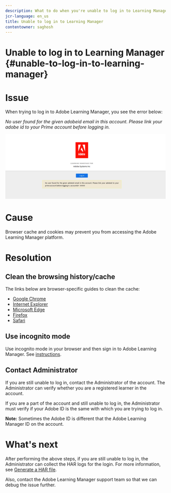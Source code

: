 ```yaml
---
description: What to do when you're unable to log in to Learning Manager.
jcr-language: en_us
title: Unable to log in to Learning Manager
contentowner: saghosh
---
```



# Unable to log in to Learning Manager {#unable-to-log-in-to-learning-manager}

# Issue

When trying to log in to Adobe Learning Manager, you see the error below:

*No user found for the given adobeid email in this account. Please link your adobe id to your Prime account before logging in.*

![](assets/prime-error-message.png) 

# Cause

Browser cache and cookies may prevent you from accessing the Adobe Learning Manager platform.

# Resolution

## Clean the browsing history/cache

The links below are browser-specific guides to clean the cache:

* [Google Chrome](https://support.google.com/accounts/answer/32050?co=GENIE.Platform%3DDesktop&hl=en)
* [Internet Explorer](https://kb.wisc.edu/page.php?id=1514)
* [Microsoft Edge](https://www.bitdefender.com/support/how-to-clear-the-cache-and-cookies%C2%A0in-microsoft-edge-1914.html)
* [Firefox](https://kb.iu.edu/d/ahic)
* [Safari](https://oit.colorado.edu/tutorial/clear-web-browser-cache-safari-6)

## Use incognito mode

Use incognito mode in your browser and then sign in to Adobe Learning Manager. See [instructions](https://support.google.com/chrome/answer/95464?co=GENIE.Platform%3DDesktop&hl=en&oco=0).

## Contact Administrator

If you are still unable to log in, contact the Administrator of the account. The Administrator can verify whether you are a registered learner in the account.

If you are a part of the account and still unable to log in,  the Administrator must verify if your Adobe ID is the same with which you are trying to log in. 

**Note:** Sometimes the Adobe ID is different that the Adobe Learning Manager ID on the account.

# What's next

After performing the above steps, if you are still unable to log in, the Administrator can collect the HAR logs for the login. For more information, see [Generate a HAR file](https://helpx.adobe.com/captivate-prime/kb/generate-HAR-file.html).

Also, contact the Adobe Learning Manager support team so that we can debug the issue further.
